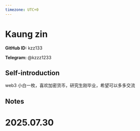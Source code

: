 ```yaml
---
timezone: UTC+0
---
```


# Kaung zin

**GitHub ID:** kzz133

**Telegram:** @kzzz1233

## Self-introduction

web3 小白一枚，喜欢加密货币，研究生刚毕业，希望可以多多交流

## Notes

<!-- Content_START -->

# 2025.07.30


<!-- Content_END -->
